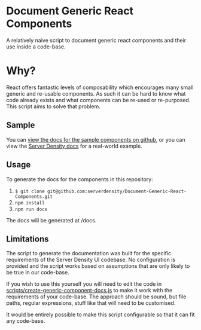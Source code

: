 # Document Generic React Components

A relatively naive script to document generic react components and their use inside a code-base.  

# Why?

React offers fantastic levels of composability which encourages many small generic and re-usable components.  As such it can be hard to know what code already exists and what components can be re-used or re-purposed.  This script aims to solve that problem.

## Sample

You can [view the docs for the sample components on github](https://github.com/serverdensity/Document-Generic-React-Components/blob/master/docs/generic-components.md), or you can view the [Server Density docs](https://github.com/serverdensity/Document-Generic-React-Components/blob/master/docs/sample/server-density-docs.md) for a real-world example.

## Usage

To generate the docs for the components in this repository:

1. `$ git clone git@github.com:serverdensity/Document-Generic-React-Components.git`
2. `npm install`
3. `npm run docs`

The docs will be generated at /docs.

## Limitations

The script to generate the documentation was built for the specific requirements of the Server Density UI codebase.  No configuration is provided and the script works based on assumptions that are only likely to be true in our code-base.

If you wish to use this yourself you will need to edit the code in [scripts/create-generic-component-docs.js](https://github.com/serverdensity/Document-Generic-React-Components/blob/master/scripts/create-generic-component-docs.js) to make it work with the requirements of your code-base.  The approach should be sound, but file paths, regular expressions, stuff like that will need to be customised.

It would be entirely possible to make this script configurable so that it can fit any code-base.
